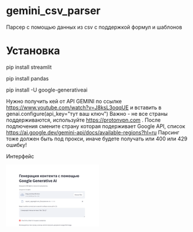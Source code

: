 # gemini_csv_parser
Парсер с помощью данных из csv с поддержкой формул и шаблонов

# Установка
pip install streamlit  

pip install pandas  

pip install -U google-generativeai  

Нужно получить кей от API GEMINI по ссылке  https://www.youtube.com/watch?v=J8ksL3oqqUE
и вставить в 
genai.configure(api_key="тут ваш ключ")
Важно - не все страны поддерживаются, используйте https://protonvpn.com . После подлючения смените страну которая подерживает Google API, список
https://ai.google.dev/gemini-api/docs/available-regions?hl=ru
Парсинг тоже должен быть под прокси, иначе будете получать или 400 или 429 ошибку!

Интерфейс  

[<img src="https://github.com/Devvver/gemini_csv_parser/blob/main/999.png" width="50%">](https://github.com/Devvver/gemini_csv_parser/blob/main/999.png)




